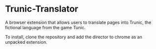 # Trunic-Translator
A browser extension that allows users to translate pages into Trunic, the fictional language from the game Tunic.

To install, clone the repository and add the director to chrome as an unpacked extension.
